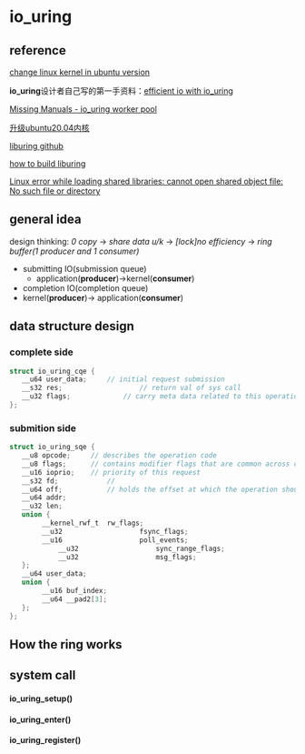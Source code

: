 # io_uring

## reference 

[change linux kernel in ubuntu version](https://www.how2shout.com/linux/how-to-change-default-kernel-in-ubuntu-22-04-20-04-lts/)

**io_uring**设计者自己写的第一手资料：[efficient io with io_uring](https://kernel.dk/io_uring.pdf)

[Missing Manuals - io_uring worker pool](https://blog.cloudflare.com/missing-manuals-io_uring-worker-pool/)

[升级ubuntu20.04内核](https://leanote.zzzmh.cn/blog/post/admin/Linux-Ubuntu-20.04-LTS-%E6%9B%B4%E6%96%B0%E5%88%B0%E6%9C%80%E6%96%B0%E9%95%BF%E6%9C%9F%E6%94%AF%E6%8C%81%E5%86%85%E6%A0%B8-v5.10.9)

[liburing github](https://github.com/axboe/liburing)

[how to build liburing](https://stackoverflow.com/questions/61525015/how-to-build-liburing)

[Linux error while loading shared libraries: cannot open shared object file: No such file or directory](https://stackoverflow.com/questions/480764/linux-error-while-loading-shared-libraries-cannot-open-shared-object-file-no-s)

## general idea

design thinking: *0 copy* -> *share data u/k* -> *[lock]no efficiency* -> *ring buffer(1 producer and 1 consumer)*

- submitting IO(submission queue)
  - application(**producer**)->kernel(**consumer**)
-  completion IO(completion queue)
  - kernel(**producer**)-> application(**consumer**)



## data structure design

### complete side

```c
struct io_uring_cqe {
   __u64 user_data;		// initial request submission
   __s32 res;					// return val of sys call
   __u32 flags;				// carry meta data related to this operation(not use now)
};
```

### submition side

```c
struct io_uring_sqe {
   __u8	opcode;		// describes the operation code
   __u8	flags;		// contains modifier flags that are common across command types
   __u16 ioprio;	// priority of this request
   __s32 fd;			//  
   __u64 off;			// holds the offset at which the operation should take place.
   __u64 addr;
   __u32 len;
   union {
   		__kernel_rwf_t	rw_flags;
   		__u32 					fsync_flags;
   		__u16 					poll_events;
	 		__u32 					sync_range_flags;
			__u32 					msg_flags;   
   };
   __u64 user_data;
   union {
   		__u16 buf_index;
   		__u64 __pad2[3];
   };
};
```

## How the ring works



## system call

#### io_uring_setup()

#### io_uring_enter()

#### io_uring_register()

​	



